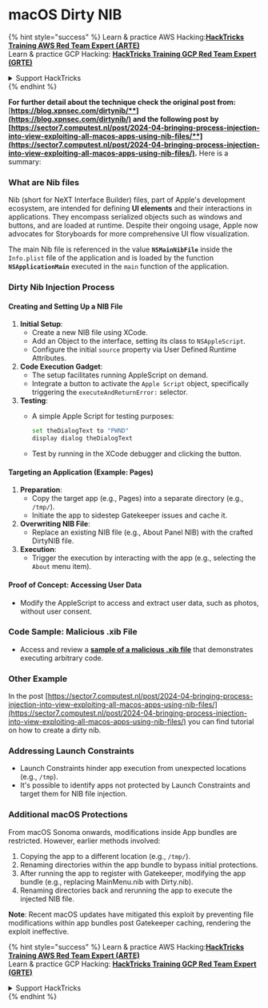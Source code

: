 # macOS Dirty NIB

{% hint style="success" %}
Learn & practice AWS Hacking:<img src="../../../.gitbook/assets/arte.png" alt="" data-size="line">[**HackTricks Training AWS Red Team Expert (ARTE)**](https://training.hacktricks.xyz/courses/arte)<img src="../../../.gitbook/assets/arte.png" alt="" data-size="line">\
Learn & practice GCP Hacking: <img src="../../../.gitbook/assets/grte.png" alt="" data-size="line">[**HackTricks Training GCP Red Team Expert (GRTE)**<img src="../../../.gitbook/assets/grte.png" alt="" data-size="line">](https://training.hacktricks.xyz/courses/grte)

<details>

<summary>Support HackTricks</summary>

* Check the [**subscription plans**](https://github.com/sponsors/carlospolop)!
* **Join the** 💬 [**Discord group**](https://discord.gg/hRep4RUj7f) or the [**telegram group**](https://t.me/peass) or **follow** us on **Twitter** 🐦 [**@hacktricks\_live**](https://twitter.com/hacktricks\_live)**.**
* **Share hacking tricks by submitting PRs to the** [**HackTricks**](https://github.com/carlospolop/hacktricks) and [**HackTricks Cloud**](https://github.com/carlospolop/hacktricks-cloud) github repos.

</details>
{% endhint %}

**For further detail about the technique check the original post from:** [**https://blog.xpnsec.com/dirtynib/**](https://blog.xpnsec.com/dirtynib/) and the following post by [**https://sector7.computest.nl/post/2024-04-bringing-process-injection-into-view-exploiting-all-macos-apps-using-nib-files/**](https://sector7.computest.nl/post/2024-04-bringing-process-injection-into-view-exploiting-all-macos-apps-using-nib-files/)**.** Here is a summary:

### What are Nib files

Nib (short for NeXT Interface Builder) files, part of Apple's development ecosystem, are intended for defining **UI elements** and their interactions in applications. They encompass serialized objects such as windows and buttons, and are loaded at runtime. Despite their ongoing usage, Apple now advocates for Storyboards for more comprehensive UI flow visualization.

The main Nib file is referenced in the value **`NSMainNibFile`** inside the `Info.plist` file of the application and is loaded by the function **`NSApplicationMain`** executed in the `main` function of the application.

### Dirty Nib Injection Process

#### Creating and Setting Up a NIB File

1. **Initial Setup**:
   * Create a new NIB file using XCode.
   * Add an Object to the interface, setting its class to `NSAppleScript`.
   * Configure the initial `source` property via User Defined Runtime Attributes.
2. **Code Execution Gadget**:
   * The setup facilitates running AppleScript on demand.
   * Integrate a button to activate the `Apple Script` object, specifically triggering the `executeAndReturnError:` selector.
3. **Testing**:
   *   A simple Apple Script for testing purposes:

       ```bash
       set theDialogText to "PWND"
       display dialog theDialogText
       ```
   * Test by running in the XCode debugger and clicking the button.

#### Targeting an Application (Example: Pages)

1. **Preparation**:
   * Copy the target app (e.g., Pages) into a separate directory (e.g., `/tmp/`).
   * Initiate the app to sidestep Gatekeeper issues and cache it.
2. **Overwriting NIB File**:
   * Replace an existing NIB file (e.g., About Panel NIB) with the crafted DirtyNIB file.
3. **Execution**:
   * Trigger the execution by interacting with the app (e.g., selecting the `About` menu item).

#### Proof of Concept: Accessing User Data

* Modify the AppleScript to access and extract user data, such as photos, without user consent.

### Code Sample: Malicious .xib File

* Access and review a [**sample of a malicious .xib file**](https://gist.github.com/xpn/16bfbe5a3f64fedfcc1822d0562636b4) that demonstrates executing arbitrary code.

### Other Example

In the post [https://sector7.computest.nl/post/2024-04-bringing-process-injection-into-view-exploiting-all-macos-apps-using-nib-files/](https://sector7.computest.nl/post/2024-04-bringing-process-injection-into-view-exploiting-all-macos-apps-using-nib-files/) you can find tutorial on how to create a dirty nib.&#x20;

### Addressing Launch Constraints

* Launch Constraints hinder app execution from unexpected locations (e.g., `/tmp`).
* It's possible to identify apps not protected by Launch Constraints and target them for NIB file injection.

### Additional macOS Protections

From macOS Sonoma onwards, modifications inside App bundles are restricted. However, earlier methods involved:

1. Copying the app to a different location (e.g., `/tmp/`).
2. Renaming directories within the app bundle to bypass initial protections.
3. After running the app to register with Gatekeeper, modifying the app bundle (e.g., replacing MainMenu.nib with Dirty.nib).
4. Renaming directories back and rerunning the app to execute the injected NIB file.

**Note**: Recent macOS updates have mitigated this exploit by preventing file modifications within app bundles post Gatekeeper caching, rendering the exploit ineffective.

{% hint style="success" %}
Learn & practice AWS Hacking:<img src="../../../.gitbook/assets/arte.png" alt="" data-size="line">[**HackTricks Training AWS Red Team Expert (ARTE)**](https://training.hacktricks.xyz/courses/arte)<img src="../../../.gitbook/assets/arte.png" alt="" data-size="line">\
Learn & practice GCP Hacking: <img src="../../../.gitbook/assets/grte.png" alt="" data-size="line">[**HackTricks Training GCP Red Team Expert (GRTE)**<img src="../../../.gitbook/assets/grte.png" alt="" data-size="line">](https://training.hacktricks.xyz/courses/grte)

<details>

<summary>Support HackTricks</summary>

* Check the [**subscription plans**](https://github.com/sponsors/carlospolop)!
* **Join the** 💬 [**Discord group**](https://discord.gg/hRep4RUj7f) or the [**telegram group**](https://t.me/peass) or **follow** us on **Twitter** 🐦 [**@hacktricks\_live**](https://twitter.com/hacktricks\_live)**.**
* **Share hacking tricks by submitting PRs to the** [**HackTricks**](https://github.com/carlospolop/hacktricks) and [**HackTricks Cloud**](https://github.com/carlospolop/hacktricks-cloud) github repos.

</details>
{% endhint %}


